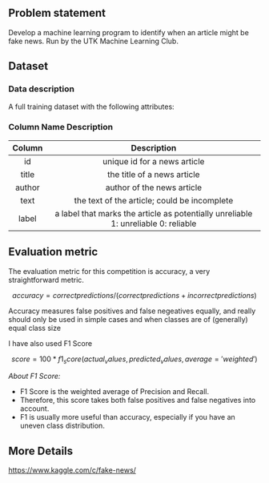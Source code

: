 ## Problem statement

Develop a machine learning program to identify when an article might be fake news. Run by the UTK Machine Learning Club.

## Dataset

### Data description
A full training dataset with the following attributes:

### Column Name	Description

| <b>Column</b> | <b>Description</b> | 
| :---:   | :-: |
|id | unique id for a news article|
|title | the title of a news article |
|author| author of the news article |
|text| the text of the article; could be incomplete |
|label| a label that marks the article as potentially unreliable 1: unreliable 0: reliable |


## Evaluation metric

The evaluation metric for this competition is accuracy, a very straightforward metric.

```math
accuracy= correct predictions / (correct predictions + incorrect predictions)
```
Accuracy measures false positives and false negeatives equally, and really should only be used in simple cases and when classes are of (generally) equal class size

I have also used F1 Score
```math
score={100*f1_score(actual_values,predicted_values,average='weighted')}
```
<i>About F1 Score:</i> 
- F1 Score is the weighted average of Precision and Recall. 
- Therefore, this score takes both false positives and false negatives into account. 
- F1 is usually more useful than accuracy, especially if you have an uneven class distribution.

## More Details
https://www.kaggle.com/c/fake-news/

